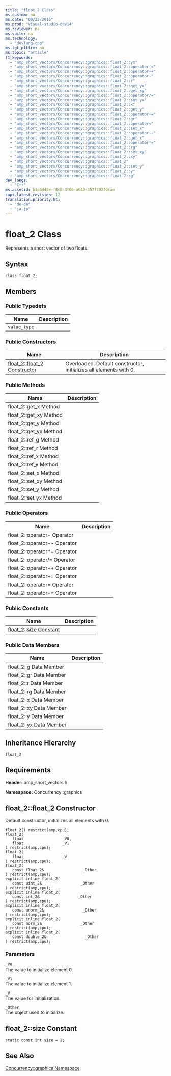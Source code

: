 ```yaml
---
title: "float_2 Class"
ms.custom: na
ms.date: "09/22/2016"
ms.prod: "visual-studio-dev14"
ms.reviewer: na
ms.suite: na
ms.technology: 
  - "devlang-cpp"
ms.tgt_pltfrm: na
ms.topic: "article"
f1_keywords: 
  - "amp_short_vectors/Concurrency::graphics::float_2::yx"
  - "amp_short_vectors/Concurrency::graphics::float_2::operator-="
  - "amp_short_vectors/Concurrency::graphics::float_2::operator++"
  - "amp_short_vectors/Concurrency::graphics::float_2::operator-"
  - "amp_short_vectors/Concurrency::graphics::float_2::r"
  - "amp_short_vectors/Concurrency::graphics::float_2::get_yx"
  - "amp_short_vectors/Concurrency::graphics::float_2::get_xy"
  - "amp_short_vectors/Concurrency::graphics::float_2::operator/="
  - "amp_short_vectors/Concurrency::graphics::float_2::set_yx"
  - "amp_short_vectors/Concurrency::graphics::float_2::x"
  - "amp_short_vectors/Concurrency::graphics::float_2::get_y"
  - "amp_short_vectors/Concurrency::graphics::float_2::operator+="
  - "amp_short_vectors/Concurrency::graphics::float_2::gr"
  - "amp_short_vectors/Concurrency::graphics::float_2::operator="
  - "amp_short_vectors/Concurrency::graphics::float_2::set_x"
  - "amp_short_vectors/Concurrency::graphics::float_2::operator--"
  - "amp_short_vectors/Concurrency::graphics::float_2::get_x"
  - "amp_short_vectors/Concurrency::graphics::float_2::operator*="
  - "amp_short_vectors/Concurrency::graphics::float_2::rg"
  - "amp_short_vectors/Concurrency::graphics::float_2::set_xy"
  - "amp_short_vectors/Concurrency::graphics::float_2::xy"
  - "amp_short_vectors/Concurrency::graphics::float_2"
  - "amp_short_vectors/Concurrency::graphics::float_2::set_y"
  - "amp_short_vectors/Concurrency::graphics::float_2::y"
  - "amp_short_vectors/Concurrency::graphics::float_2::g"
dev_langs: 
  - "C++"
ms.assetid: b3ebd48e-f8c8-4f00-a640-357f702f0cae
caps.latest.revision: 12
translation.priority.ht: 
  - "de-de"
  - "ja-jp"
---
```

# float_2 Class
Represents a short vector of two floats.  
  
## Syntax  
  
```  
class float_2;  
```  
  
## Members  
  
### Public Typedefs  
  
|Name|Description|  
|----------|-----------------|  
|`value_type`||  
  
### Public Constructors  
  
|Name|Description|  
|----------|-----------------|  
|[float_2::float_2 Constructor](#float_2__float_2_constructor)|Overloaded. Default constructor, initializes all elements with 0.|  
  
### Public Methods  
  
|Name|Description|  
|----------|-----------------|  
|float_2::get_x Method||  
|float_2::get_xy Method||  
|float_2::get_y Method||  
|float_2::get_yx Method||  
|float_2::ref_g Method||  
|float_2::ref_r Method||  
|float_2::ref_x Method||  
|float_2::ref_y Method||  
|float_2::set_x Method||  
|float_2::set_xy Method||  
|float_2::set_y Method||  
|float_2::set_yx Method||  
  
### Public Operators  
  
|Name|Description|  
|----------|-----------------|  
|float_2::operator- Operator||  
|float_2::operator-- Operator||  
|float_2::operator*= Operator||  
|float_2::operator/= Operator||  
|float_2::operator++ Operator||  
|float_2::operator+= Operator||  
|float_2::operator= Operator||  
|float_2::operator-= Operator||  
  
### Public Constants  
  
|Name|Description|  
|----------|-----------------|  
|[float_2::size Constant](#float_2__size_constant)||  
  
### Public Data Members  
  
|Name|Description|  
|----------|-----------------|  
|float_2::g Data Member||  
|float_2::gr Data Member||  
|float_2::r Data Member||  
|float_2::rg Data Member||  
|float_2::x Data Member||  
|float_2::xy Data Member||  
|float_2::y Data Member||  
|float_2::yx Data Member||  
  
## Inheritance Hierarchy  
 `float_2`  
  
## Requirements  
 **Header:** amp_short_vectors.h  
  
 **Namespace:** Concurrency::graphics  
  
##  <a name="float_2__float_2_constructor"></a>  float_2::float_2 Constructor  
 Default constructor, initializes all elements with 0.  
  
```  
float_2() restrict(amp,cpu);  
float_2(  
   float                 _V0,  
   float                 _V1  
) restrict(amp,cpu);  
float_2(  
   float                 _V  
) restrict(amp,cpu);  
float_2(  
   const float_2&                 _Other  
) restrict(amp,cpu);  
explicit inline float_2(  
   const uint_2&                 _Other  
) restrict(amp,cpu);  
explicit inline float_2(  
   const int_2&                 _Other  
) restrict(amp,cpu);  
explicit inline float_2(  
   const unorm_2&                 _Other  
) restrict(amp,cpu);  
explicit inline float_2(  
   const norm_2&                 _Other  
) restrict(amp,cpu);  
explicit inline float_2(  
   const double_2&                 _Other  
) restrict(amp,cpu);  
```  
  
### Parameters  
 `_V0`  
 The value to initialize element 0.  
  
 `_V1`  
 The value to initialize element 1.  
  
 `_V`  
 The value for initialization.  
  
 `_Other`  
 The object used to initialize.  
  
##  <a name="float_2__size_constant"></a>  float_2::size Constant  
  
```  
static const int size = 2;  
```  
  
## See Also  
 [Concurrency::graphics Namespace](../VS_csharp/concurrency--graphics-namespace.md)